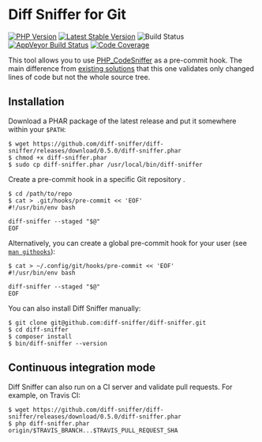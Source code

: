Diff Sniffer for Git
====================

[![PHP Version](https://img.shields.io/badge/php-%5E7.3-blue.svg)](https://packagist.org/packages/diff-sniffer/diff-sniffer)
[![Latest Stable Version](https://poser.pugx.org/diff-sniffer/diff-sniffer/v/stable)](https://packagist.org/packages/diff-sniffer/diff-sniffer)
![Build Status](https://github.com/diff-sniffer/diff-sniffer/workflows/CI/badge.svg)
[![AppVeyor Build Status](https://ci.appveyor.com/api/projects/status/h4lviqjlte6t1vui?svg=true)](https://ci.appveyor.com/project/morozov/diff-sniffer)
[![Code Coverage](https://codecov.io/gh/diff-sniffer/diff-sniffer/branch/master/graph/badge.svg)](https://codecov.io/gh/diff-sniffer/diff-sniffer)

This tool allows you to use [PHP_CodeSniffer](https://github.com/squizlabs/PHP_CodeSniffer) as a pre-commit hook. The main difference from [existing solutions](https://github.com/s0enke/git-hooks/blob/master/phpcs-pre-commit/pre-commit) that this one validates only changed lines of code but not the whole source tree.

Installation
------------

Download a PHAR package of the latest release and put it somewhere within your `$PATH`:
```
$ wget https://github.com/diff-sniffer/diff-sniffer/releases/download/0.5.0/diff-sniffer.phar
$ chmod +x diff-sniffer.phar
$ sudo cp diff-sniffer.phar /usr/local/bin/diff-sniffer
```

Create a pre-commit hook in a specific Git repository .
```
$ cd /path/to/repo
$ cat > .git/hooks/pre-commit << 'EOF'
#!/usr/bin/env bash

diff-sniffer --staged "$@"
EOF
```

Alternatively, you can create a global pre-commit hook for your user (see [`man githooks`](https://git-scm.com/docs/githooks)):
```
$ cat > ~/.config/git/hooks/pre-commit << 'EOF'
#!/usr/bin/env bash

diff-sniffer --staged "$@"
EOF
```

You can also install Diff Sniffer manually:

```
$ git clone git@github.com:diff-sniffer/diff-sniffer.git
$ cd diff-sniffer
$ composer install
$ bin/diff-sniffer --version
```

Continuous integration mode
---------------------------

Diff Sniffer can also run on a CI server and validate pull requests. For example, on Travis CI:
```
$ wget https://github.com/diff-sniffer/diff-sniffer/releases/download/0.5.0/diff-sniffer.phar
$ php diff-sniffer.phar origin/$TRAVIS_BRANCH...$TRAVIS_PULL_REQUEST_SHA
```
